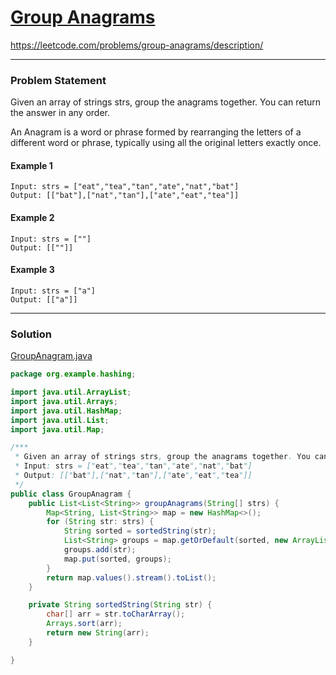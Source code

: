 # [Group Anagrams](https://leetcode.com/problems/group-anagrams/description/)
https://leetcode.com/problems/group-anagrams/description/

<hr />

### Problem Statement
Given an array of strings strs, group the anagrams together. You can return the answer in any order.

An Anagram is a word or phrase formed by rearranging the letters of a different word or phrase, typically using all the original letters exactly once.



#### Example 1
```
Input: strs = ["eat","tea","tan","ate","nat","bat"]
Output: [["bat"],["nat","tan"],["ate","eat","tea"]]
```
#### Example 2
```
Input: strs = [""]
Output: [[""]]
```
#### Example 3
```
Input: strs = ["a"]
Output: [["a"]]
```

<hr />

### Solution
[GroupAnagram.java](../../src/main/java/org/example/hashing/GroupAnagram.java) 
```java
package org.example.hashing;

import java.util.ArrayList;
import java.util.Arrays;
import java.util.HashMap;
import java.util.List;
import java.util.Map;

/***
 * Given an array of strings strs, group the anagrams together. You can return the answer in any order.
 * Input: strs = ["eat","tea","tan","ate","nat","bat"]
 * Output: [["bat"],["nat","tan"],["ate","eat","tea"]]
 */
public class GroupAnagram {
    public List<List<String>> groupAnagrams(String[] strs) {
        Map<String, List<String>> map = new HashMap<>();
        for (String str: strs) {
            String sorted = sortedString(str);
            List<String> groups = map.getOrDefault(sorted, new ArrayList<>());
            groups.add(str);
            map.put(sorted, groups);
        }
        return map.values().stream().toList();
    }

    private String sortedString(String str) {
        char[] arr = str.toCharArray();
        Arrays.sort(arr);
        return new String(arr);
    }

}

```
